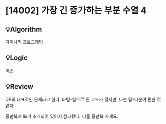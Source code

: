 # [14002] 가장 긴 증가하는 부분 수열 4
## 💡Algorithm

다이나믹 프로그래밍

## 💡Logic

어떤 

## 💡Review

DP의 대표적인 문제라고 한다. 바텀-업으로 짠 코드가 많지만, 나는 탑-다운이 편한 것 같다.

종만북에 lis가 소개되어 있어서 참고했다. 다들 종만북 사세요.
